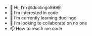 - 👋 Hi, I’m @duolingo9999
- 👀 I’m interested in code
- 🌱 I’m currently learning duolingo
- 💞️ I’m looking to collaborate on no one
- 📫 How to reach me code

<!---
duolingo9999/duolingo9999 is a ✨ special ✨ repository because its `README.md` (this file) appears on your GitHub profile.
You can click the Preview link to take a look at your changes.
--->
